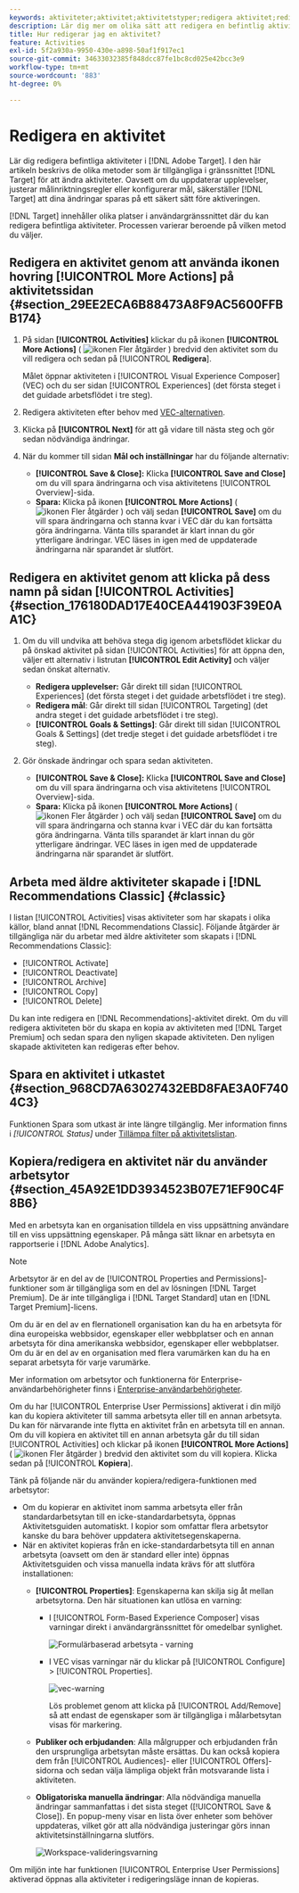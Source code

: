 ```yaml
---
keywords: aktiviteter;aktivitet;aktivitetstyper;redigera aktivitet;redigera;kopiera
description: Lär dig mer om olika sätt att redigera en befintlig aktivitet.
title: Hur redigerar jag en aktivitet?
feature: Activities
exl-id: 5f2a930a-9950-430e-a898-50af1f917ec1
source-git-commit: 34633032385f848dcc87fe1bc8cd025e42bcc3e9
workflow-type: tm+mt
source-wordcount: '883'
ht-degree: 0%

---
```


# Redigera en aktivitet

Lär dig redigera befintliga aktiviteter i [!DNL Adobe Target]. I den här artikeln beskrivs de olika metoder som är tillgängliga i gränssnittet [!DNL Target] för att ändra aktiviteter. Oavsett om du uppdaterar upplevelser, justerar målinriktningsregler eller konfigurerar mål, säkerställer [!DNL Target] att dina ändringar sparas på ett säkert sätt före aktiveringen.

[!DNL Target] innehåller olika platser i användargränssnittet där du kan redigera befintliga aktiviteter. Processen varierar beroende på vilken metod du väljer.

## Redigera en aktivitet genom att använda ikonen hovring [!UICONTROL More Actions] på aktivitetssidan {#section_29EE2ECA6B88473A8F9AC5600FFBB174}

1. På sidan **[!UICONTROL Activities]** klickar du på ikonen **[!UICONTROL More Actions]** ( ![ikonen Fler åtgärder](/help/main/assets/icons/MoreSmall.svg) ) bredvid den aktivitet som du vill redigera och sedan på [!UICONTROL **Redigera**].

   Målet öppnar aktiviteten i [!UICONTROL Visual Experience Composer] (VEC) och du ser sidan [!UICONTROL Experiences] (det första steget i det guidade arbetsflödet i tre steg).

1. Redigera aktiviteten efter behov med [VEC-alternativen](/help/main/c-experiences/c-visual-experience-composer/viztarget-options.md).

1. Klicka på **[!UICONTROL Next]** för att gå vidare till nästa steg och gör sedan nödvändiga ändringar.

1. När du kommer till sidan **Mål och inställningar** har du följande alternativ:

   * **[!UICONTROL Save & Close]:** Klicka **[!UICONTROL Save and Close]** om du vill spara ändringarna och visa aktivitetens [!UICONTROL Overview]-sida.
   * **Spara:** Klicka på ikonen **[!UICONTROL More Actions]** ( ![ikonen Fler åtgärder](/help/main/assets/icons/MoreSmallListVert.svg) ) och välj sedan **[!UICONTROL Save]** om du vill spara ändringarna och stanna kvar i VEC där du kan fortsätta göra ändringarna. Vänta tills sparandet är klart innan du gör ytterligare ändringar. VEC läses in igen med de uppdaterade ändringarna när sparandet är slutfört.

## Redigera en aktivitet genom att klicka på dess namn på sidan [!UICONTROL Activities] {#section_176180DAD17E40CEA441903F39E0AA1C}

1. Om du vill undvika att behöva stega dig igenom arbetsflödet klickar du på önskad aktivitet på sidan [!UICONTROL Activities] för att öppna den, väljer ett alternativ i listrutan **[!UICONTROL Edit Activity]** och väljer sedan önskat alternativ.

   * **Redigera upplevelser:** Går direkt till sidan [!UICONTROL Experiences] (det första steget i det guidade arbetsflödet i tre steg).
   * **Redigera mål**: Går direkt till sidan [!UICONTROL Targeting] (det andra steget i det guidade arbetsflödet i tre steg).
   * **[!UICONTROL Goals & Settings]**: Går direkt till sidan [!UICONTROL Goals & Settings] (det tredje steget i det guidade arbetsflödet i tre steg).

1. Gör önskade ändringar och spara sedan aktiviteten.

   * **[!UICONTROL Save & Close]:** Klicka **[!UICONTROL Save and Close]** om du vill spara ändringarna och visa aktivitetens [!UICONTROL Overview]-sida.
   * **Spara:** Klicka på ikonen **[!UICONTROL More Actions]** ( ![ikonen Fler åtgärder](/help/main/assets/icons/MoreSmallListVert.svg) ) och välj sedan **[!UICONTROL Save]** om du vill spara ändringarna och stanna kvar i VEC där du kan fortsätta göra ändringarna. Vänta tills sparandet är klart innan du gör ytterligare ändringar. VEC läses in igen med de uppdaterade ändringarna när sparandet är slutfört.

## Arbeta med äldre aktiviteter skapade i [!DNL Recommendations Classic] {#classic}

I listan [!UICONTROL Activities] visas aktiviteter som har skapats i olika källor, bland annat [!DNL Recommendations Classic]. Följande åtgärder är tillgängliga när du arbetar med äldre aktiviteter som skapats i [!DNL Recommendations Classic]:

* [!UICONTROL Activate]
* [!UICONTROL Deactivate]
* [!UICONTROL Archive]
* [!UICONTROL Copy]
* [!UICONTROL Delete]

Du kan inte redigera en [!DNL Recommendations]-aktivitet direkt. Om du vill redigera aktiviteten bör du skapa en kopia av aktiviteten med [!DNL Target Premium] och sedan spara den nyligen skapade aktiviteten. Den nyligen skapade aktiviteten kan redigeras efter behov.

## Spara en aktivitet i utkastet {#section_968CD7A63027432EBD8FAE3A0F7404C3}

Funktionen Spara som utkast är inte längre tillgänglig. Mer information finns i *[!UICONTROL Status]* under [Tillämpa filter på aktivitetslistan](/help/main/c-activities/activities.md#filters).

## Kopiera/redigera en aktivitet när du använder arbetsytor {#section_45A92E1DD3934523B07E71EF90C4F8B6}

Med en arbetsyta kan en organisation tilldela en viss uppsättning användare till en viss uppsättning egenskaper. På många sätt liknar en arbetsyta en rapportserie i [!DNL Adobe Analytics].

>[!NOTE]
>
>Arbetsytor är en del av de [!UICONTROL Properties and Permissions]-funktioner som är tillgängliga som en del av lösningen [!DNL Target Premium]. De är inte tillgängliga i [!DNL Target Standard] utan en [!DNL Target Premium]-licens.

Om du är en del av en flernationell organisation kan du ha en arbetsyta för dina europeiska webbsidor, egenskaper eller webbplatser och en annan arbetsyta för dina amerikanska webbsidor, egenskaper eller webbplatser. Om du är en del av en organisation med flera varumärken kan du ha en separat arbetsyta för varje varumärke.

Mer information om arbetsytor och funktionerna för Enterprise-användarbehörigheter finns i [Enterprise-användarbehörigheter](/help/main/administrating-target/c-user-management/property-channel/property-channel.md#concept_E396B16FA2024ADBA27BC056138F9838).

Om du har [!UICONTROL Enterprise User Permissions] aktiverat i din miljö kan du kopiera aktiviteter till samma arbetsyta eller till en annan arbetsyta. Du kan för närvarande inte flytta en aktivitet från en arbetsyta till en annan. Om du vill kopiera en aktivitet till en annan arbetsyta går du till sidan [!UICONTROL Activities] och klickar på ikonen **[!UICONTROL More Actions]** ( ![ikonen Fler åtgärder](/help/main/assets/icons/MoreSmall.svg) ) bredvid den aktivitet som du vill kopiera. Klicka sedan på [!UICONTROL **Kopiera**].

Tänk på följande när du använder kopiera/redigera-funktionen med arbetsytor:

* Om du kopierar en aktivitet inom samma arbetsyta eller från standardarbetsytan till en icke-standardarbetsyta, öppnas Aktivitetsguiden automatiskt. I kopior som omfattar flera arbetsytor kanske du bara behöver uppdatera aktivitetsegenskaperna.
* När en aktivitet kopieras från en icke-standardarbetsyta till en annan arbetsyta (oavsett om den är standard eller inte) öppnas Aktivitetsguiden och vissa manuella indata krävs för att slutföra installationen:
   * **[!UICONTROL Properties]**: Egenskaperna kan skilja sig åt mellan arbetsytorna. Den här situationen kan utlösa en varning:

      * I [!UICONTROL Form-Based Experience Composer] visas varningar direkt i användargränssnittet för omedelbar synlighet.

        ![Formulärbaserad arbetsyta - varning](/help/main/c-activities/assets/form-based-warning.png)

      * I VEC visas varningar när du klickar på [!UICONTROL Configure] > [!UICONTROL Properties].

        ![vec-warning](/help/main/c-activities/assets/vec-warning.png)

        Lös problemet genom att klicka på [!UICONTROL Add/Remove] så att endast de egenskaper som är tillgängliga i målarbetsytan visas för markering.

   * **Publiker och erbjudanden**: Alla målgrupper och erbjudanden från den ursprungliga arbetsytan måste ersättas. Du kan också kopiera dem från [!UICONTROL Audiences]- eller [!UICONTROL Offers]-sidorna och sedan välja lämpliga objekt från motsvarande lista i aktiviteten.

   * **Obligatoriska manuella ändringar**: Alla nödvändiga manuella ändringar sammanfattas i det sista steget ([!UICONTROL Save & Close]). En popup-meny visar en lista över enheter som behöver uppdateras, vilket gör att alla nödvändiga justeringar görs innan aktivitetsinställningarna slutförs.

     ![Workspace-valideringsvarning](/help/main/c-activities/assets/work-space-validation.png)

Om miljön inte har funktionen [!UICONTROL Enterprise User Permissions] aktiverad öppnas alla aktiviteter i redigeringsläge innan de kopieras.